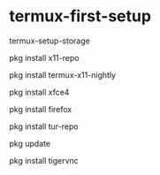 # termux-first-setup

termux-setup-storage

pkg install x11-repo

pkg install termux-x11-nightly

pkg install xfce4

pkg install firefox

pkg install tur-repo

pkg update

pkg install tigervnc
